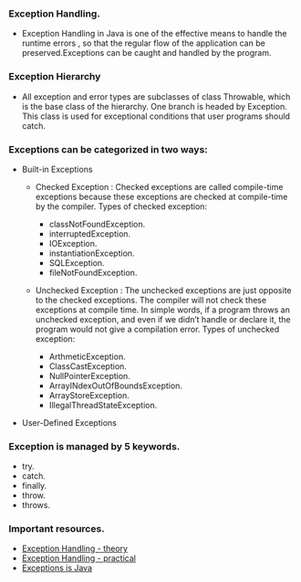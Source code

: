 ### Exception Handling.
* Exception Handling in Java is one of the effective means to handle the runtime errors ,
  so that the regular flow of the application can be preserved.Exceptions can be caught and handled by the program.

### Exception Hierarchy
* All exception and error types are subclasses of class Throwable, which is the base class of the hierarchy. 
  One branch is headed by Exception. This class is used for exceptional 
  conditions that user programs should catch.

### Exceptions can be categorized in two ways:
* Built-in Exceptions
  * Checked Exception : Checked exceptions are called compile-time exceptions 
    because these exceptions are checked at compile-time by the compiler.
    Types of checked exception:
    *  classNotFoundException.
    *  interruptedException.
    *  IOException.
    *  instantiationException.
    *  SQLException.
    *  fileNotFoundException.

  * Unchecked Exception : The unchecked exceptions are just opposite to the checked exceptions. 
    The compiler will not check these exceptions at compile time. In simple words, 
    if a program throws an unchecked exception, 
    and even if we didn’t handle or declare it, the program would not give a compilation error.
    Types of unchecked exception:
    * ArthmeticException.
    * ClassCastException.
    * NullPointerException.
    * ArrayINdexOutOfBoundsException.
    * ArrayStoreException.
    * IllegalThreadStateException.
  
* User-Defined Exceptions

### Exception is managed by 5 keywords.
* try.
* catch.
* finally.
* throw.
* throws.

### Important resources.
* <a href="https://www.youtube.com/watch?v=ucpUzdqDubs">Exception Handling - theory </a>
* <a href="https://www.youtube.com/watch?v=p4p5VujIkUo">Exception Handling - practical </a>
* <a href="https://www.geeksforgeeks.org/exceptions-in-java">Exceptions is Java</a>